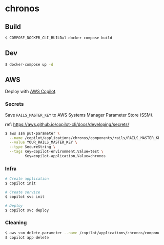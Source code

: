 # chronos

## Build

```sh
$ COMPOSE_DOCKER_CLI_BUILD=1 docker-compose build
```

## Dev

```sh
$ docker-compose up -d
```

## AWS

Deploy with [AWS Copilot](https://aws.github.io/copilot-cli/).

### Secrets

Save `RAILS_MASTER_KEY` to AWS Systems Manager Parameter Store (SSM).

ref: https://aws.github.io/copilot-cli/docs/developing/secrets/

```sh
$ aws ssm put-parameter \
  --name /copilot/applications/chronos/components/rails/RAILS_MASTER_KEY \
  --value YOUR_RAILS_MASTER_KEY \
  --type SecureString \
  --tags Key=copilot-environment,Value=test \
         Key=copilot-application,Value=chronos
```

### Infra

```sh
# Create application
$ copilot init

# Create service
$ copilot svc init

# Deploy
$ copilot svc deploy
```

### Cleaning

```sh
$ aws ssm delete-parameter --name /copilot/applications/chronos/components/rails/RAILS_MASTER_KEY
$ copilot app delete
```
